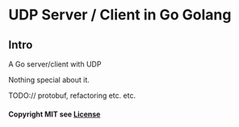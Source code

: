 # UDP Server / Client in Go Golang

## Intro

A Go server/client with UDP

Nothing special about it.

TODO:// protobuf, refactoring etc. etc.

#### Copyright MIT see <a href="LICENSE">License</a>
